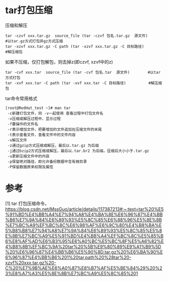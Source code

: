 # tar打包压缩

压缩和解压

```shell
tar -czvf xxx.tar.gz  source_file (tar -czvf 包名.tar.gz  源文件)        #以tar.gz方式打包并gz方式压缩
tar -xzvf xxx.tar.gz -C path (tar -xzvf xxx.tar.gz -C 目标路径)          #解压缩包
```

如果不压缩，仅打包解包，则去掉z(即czvf, xzvf中的z)

```shell
tar -cvf xxx.tar  source_file (tar -cvf 包名.tar  源文件)        #以tar方式打包
tar -xvf xxx.tar -C path (tar -xvf xxx.tar -C 目标路径)          #解压缩包
```

tar命令常用格式

```shell
[root@RedHat_test ~]# man tar
 -c新建打包文件，同 -v一起使用 查看过程中打包文件名
 -v压缩或解压过程中，显示过程
 -f要操作的文件名
 -r表示增加文件，把要增加的文件追加在压缩文件的末尾
 -t表示查看文件，查看文件中的文件内容
 -x解压文件
 -z通过gzip方式压缩或解压，最后以.tar.gz 为后缀
 -j通过bzip2方式压缩或解压，最后以.tar.br2 为后缀。压缩后大小小于.tar.gz
 -u更新压缩文件中的内容
 -p保留绝对路径，即允许备份数据中含有根目录
 -P保留数据原来权限及属性
```

# 参考

[1] tar 打包压缩命令，https://blog.csdn.net/MssGuo/article/details/117387213#:~:text=tar%20%E5%91%BD%E4%BB%A4%E7%94%A8%E4%BA%8E%E6%96%87%E4%BB%B6%E7%9A%84%E6%89%93%E5%8C%85%E6%88%96%E5%8E%8B%E7%BC%A9%EF%BC%8C%E6%98%AF%E6%9C%80%E4%B8%BA%E5%B8%B8%E7%94%A8%E7%9A%84%E6%89%93%E5%8C%85%E5%8E%8B%E7%BC%A9%E5%91%BD%E4%BB%A4%EF%BC%8C%E5%85%B6%E8%AF%AD%E6%B3%95%E6%A0%BC%E5%BC%8F%E5%A6%82%E4%B8%8B%EF%BC%9A%20tar%20%5B%E9%80%89%E9%A1%B9%5D%20%E6%96%87%E4%BB%B6%E5%90%8D.tar.gz%20%E6%BA%90%E6%96%87%E4%BB%B6%201%20tar,path%20%28tar%20-xzvf%20xxx.tar.gz%20-C%20%E7%9B%AE%E6%A0%87%E8%B7%AF%E5%BE%84%29%20%23%E8%A7%A3%E5%8E%8B%E7%BC%A9%E5%8C%85%201